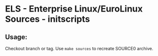 # ELS - Enterprise Linux/EuroLinux Sources - initscripts
 
## Usage:
  Checkout branch or tag. Use `make sources` to recreate  SOURCE0 archive.
